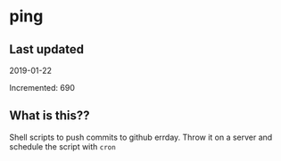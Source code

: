 # ping

## Last updated
2019-01-22

Incremented: 690

## What is this??
Shell scripts to push commits to github errday. Throw it on a server and schedule the script with `cron`
